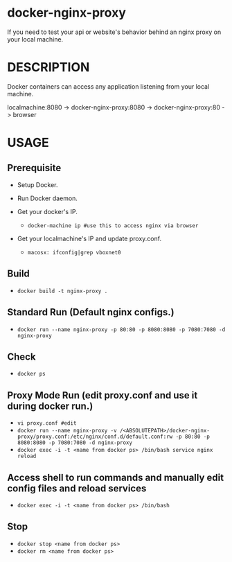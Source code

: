 # docker-nginx-proxy
If you need to test your api or website's behavior behind an nginx proxy on your local machine.

# DESCRIPTION
Docker containers can access any application listening from your local machine.

localmachine:8080 -> docker-nginx-proxy:8080 -> docker-nginx-proxy:80 -> browser

# USAGE

## Prerequisite
- Setup Docker.
- Run Docker daemon.
- Get your docker's IP.
  * `docker-machine ip #use this to access nginx via browser`

- Get your localmachine's IP and update proxy.conf.
  * `macosx: ifconfig|grep vboxnet0`

## Build
- `docker build -t nginx-proxy .`

## Standard Run (Default nginx configs.)
- `docker run --name nginx-proxy -p 80:80 -p 8080:8080 -p 7080:7080 -d nginx-proxy`

## Check
- `docker ps`

## Proxy Mode Run (edit proxy.conf and use it during docker run.)
- `vi proxy.conf #edit`
- `docker run --name nginx-proxy -v /<ABSOLUTEPATH>/docker-nginx-proxy/proxy.conf:/etc/nginx/conf.d/default.conf:rw -p 80:80 -p 8080:8080 -p 7080:7080 -d nginx-proxy`
- `docker exec -i -t <name from docker ps> /bin/bash service nginx reload`

## Access shell to run commands and manually edit config files and reload services
- `docker exec -i -t <name from docker ps> /bin/bash`

## Stop
- `docker stop <name from docker ps>`
- `docker rm <name from docker ps>`
